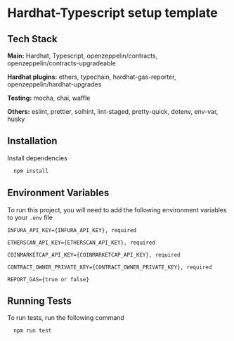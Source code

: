 # Hardhat-Typescript setup template

## Tech Stack

**Main:** Hardhat, Typescript, openzeppelin/contracts, openzeppelin/contracts-upgradeable

**Hardhat plugins:** ethers, typechain, hardhat-gas-reporter, openzeppelin/hardhat-upgrades

**Testing:** mocha, chai, waffle

**Others:** eslint, prettier, solhint, lint-staged, pretty-quick, dotenv, env-var, husky

## Installation

Install dependencies

```bash
  npm install
```

## Environment Variables

To run this project, you will need to add the following environment variables to your `.env` file

`INFURA_API_KEY={INFURA_API_KEY}, required`

`ETHERSCAN_API_KEY={ETHERSCAN_API_KEY}, required`

`COINMARKETCAP_API_KEY={COINMARKETCAP_API_KEY}, required`

`CONTRACT_OWNER_PRIVATE_KEY={CONTRACT_OWNER_PRIVATE_KEY}, required`

`REPORT_GAS={true or false}`

## Running Tests

To run tests, run the following command

```bash
  npm run test
```
